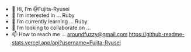- 👋 Hi, I’m @Fujita-Ryusei
- 👀 I’m interested in ... Ruby
- 🌱 I’m currently learning ... Ruby
- 💞️ I’m looking to collaborate on ...
- 📫 How to reach me ... aroundfuzzy@gmail.com
https://github-readme-stats.vercel.app/api?username=Fujita-Ryusei
<!---
Fujita-Ryusei/Fujita-Ryusei is a ✨ special ✨ repository because its `README.md` (this file) appears on your GitHub profile.
You can click the Preview link to take a look at your changes.
--->
